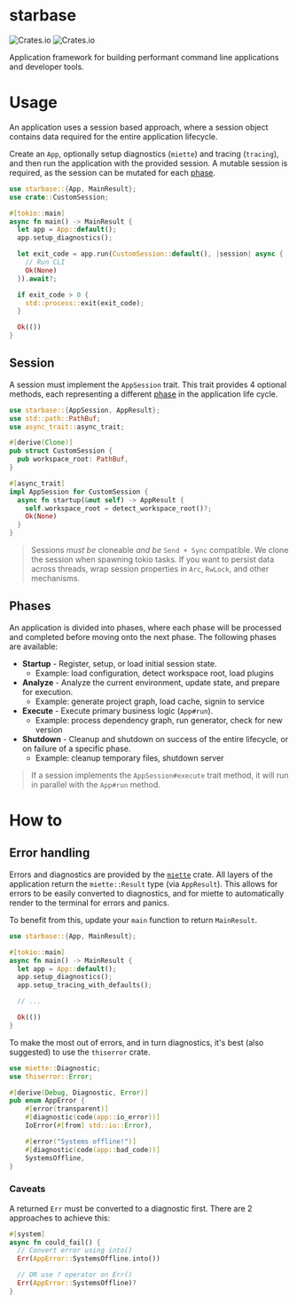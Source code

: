 # starbase

![Crates.io](https://img.shields.io/crates/v/starbase)
![Crates.io](https://img.shields.io/crates/d/starbase)

Application framework for building performant command line applications and developer tools.

# Usage

An application uses a session based approach, where a session object contains data required for the
entire application lifecycle.

Create an `App`, optionally setup diagnostics (`miette`) and tracing (`tracing`), and then run the
application with the provided session. A mutable session is required, as the session can be mutated
for each [phase](#phases).

```rust
use starbase::{App, MainResult};
use crate::CustomSession;

#[tokio::main]
async fn main() -> MainResult {
  let app = App::default();
  app.setup_diagnostics();

  let exit_code = app.run(CustomSession::default(), |session| async {
    // Run CLI
    Ok(None)
  }).await?;

  if exit_code > 0 {
    std::process::exit(exit_code);
  }

  Ok(())
}
```

## Session

A session must implement the `AppSession` trait. This trait provides 4 optional methods, each
representing a different [phase](#phases) in the application life cycle.

```rust
use starbase::{AppSession, AppResult};
use std::path::PathBuf;
use async_trait::async_trait;

#[derive(Clone)]
pub struct CustomSession {
  pub workspace_root: PathBuf,
}

#[async_trait]
impl AppSession for CustomSession {
  async fn startup(&mut self) -> AppResult {
    self.workspace_root = detect_workspace_root()?;
    Ok(None)
  }
}
```

> Sessions _must be_ cloneable _and be_ `Send + Sync` compatible. We clone the session when spawning
> tokio tasks. If you want to persist data across threads, wrap session properties in `Arc`,
> `RwLock`, and other mechanisms.

## Phases

An application is divided into phases, where each phase will be processed and completed before
moving onto the next phase. The following phases are available:

- **Startup** - Register, setup, or load initial session state.
  - Example: load configuration, detect workspace root, load plugins
- **Analyze** - Analyze the current environment, update state, and prepare for execution.
  - Example: generate project graph, load cache, signin to service
- **Execute** - Execute primary business logic (`App#run`).
  - Example: process dependency graph, run generator, check for new version
- **Shutdown** - Cleanup and shutdown on success of the entire lifecycle, or on failure of a
  specific phase.
  - Example: cleanup temporary files, shutdown server

> If a session implements the `AppSession#execute` trait method, it will run in parallel with the
> `App#run` method.

# How to

## Error handling

Errors and diagnostics are provided by the [`miette`](https://crates.io/crates/miette) crate. All
layers of the application return the `miette::Result` type (via `AppResult`). This allows for errors
to be easily converted to diagnostics, and for miette to automatically render to the terminal for
errors and panics.

To benefit from this, update your `main` function to return `MainResult`.

```rust
use starbase::{App, MainResult};

#[tokio::main]
async fn main() -> MainResult {
  let app = App::default();
  app.setup_diagnostics();
  app.setup_tracing_with_defaults();

  // ...

  Ok(())
}
```

To make the most out of errors, and in turn diagnostics, it's best (also suggested) to use the
`thiserror` crate.

```rust
use miette::Diagnostic;
use thiserror::Error;

#[derive(Debug, Diagnostic, Error)]
pub enum AppError {
    #[error(transparent)]
    #[diagnostic(code(app::io_error))]
    IoError(#[from] std::io::Error),

    #[error("Systems offline!")]
    #[diagnostic(code(app::bad_code))]
    SystemsOffline,
}
```

### Caveats

A returned `Err` must be converted to a diagnostic first. There are 2 approaches to achieve this:

```rust
#[system]
async fn could_fail() {
  // Convert error using into()
  Err(AppError::SystemsOffline.into())

  // OR use ? operator on Err()
  Err(AppError::SystemsOffline)?
}
```
